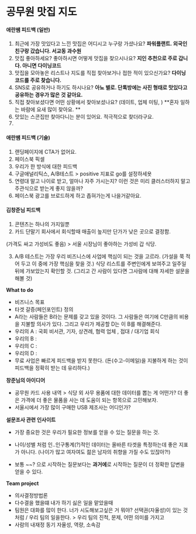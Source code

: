 # 공무원 맛집 지도

#### 애란쌤 피드백 (일반)

1. 최근에 가장 맛있다고 느낀 맛집은 어디시고 누구랑 가셨나요? **파워플랜트. 외국인 친구랑 갔습니다. 서교동 과수원**
2. 맛집 좋아하세요? 좋아하시면 어떻게 맛집을 찾으시나요? **지인 추천으로 주로 갑니다. 아니면 다이닝코드**
3. 맛집을 모아놓은 리스트나 지도를 직접 찾아보거나 접한 적이 있으신가요? **다이닝코드를 주로 찾습니다.**
4. SNS로 공유하거나 하기도 하시나요? **아뇨 별로. 단톡방에는 사진 형태로 맛있다고 공유하는 경우가 많은 것 같아요.**
5. 직접 찾아보셨다면 어떤 상황에서 찾아보셨나요? (데이트, 업체 미팅, ) **혼자 일하는 바람에 요새 많이 찾아요. **
6. 맛있는 스콘집만 찾아다니는 분이 있어요. 적극적으로 찾더라구요. 
7. 

#### 애란쌤 피드백 (기술)

1. 랜딩페이지에 CTA가 없어요.
2. 페이스북 픽셀
3. 우리가 한 방식에 대한 피드백
4. 구글애널리틱스, A/B테스트 > positive 지표로 go를 설정하세욧
5. 연령대 말고 나이로 받고, 얼마나 자주 가시는지? 이런 것은 미리 클러스터하지 말고 주관식으로 받는게 좋지 않을까?
6. 페이스북 광고를 브로드하게 하고 좁혀가는게 나을거같아요. 



#### 김창준님 피드백 

1. 콘텐츠는 하나의 가지일뿐
2. 카드 단말기 회사에서 회식할때 매출이 높지만 단가가 낮은 곳으로 결정함. 

(가격도 싸고 가성비도 좋음) > 서울 시장님이 좋아하는 가성비 갑 식당. 

3. A/B 테스트는 가장 우리 비즈니스에 사업에 핵심이 되는 것을 고르라. (가설을 쭉 적어 두고 이 중에 가장 핵심을 찾을 것.) 식당 리스트를 주변인에게 보여주고 일주일뒤에 가보았는지 확인할 것. (그리고 간 사람이 있다면 그사람에 대해 자세한 설문을 해볼 것)

   

**What to do**

- 비즈니스 목표
- 타겟 갈증(페인포인트) 정의
- A라는 사람들은 B라는 문제를 갖고 있을 것이다. 그 사람들은 여기에 C만큼의 비용을 지불할 의사가 있다. 그리고 우리가 제공할 D는 이 B를 해결해준다. 
- 우리의 A : 국회 비서관, 기자, 상견례, 협력 업체 , 접대 / 대기업 회식 
- 우리의 B :
- 우리의 C :
- 우리의 D :
- 무료 사업은 빠르게 피드백을 받지 못한다. (돈(수고-이메일)을 지불하게 하는 것이 피드백을 정확히 받는 데 유리하다.)

**창준님의 아이디어**

- 공무원 카드 사용 내역 > 식당 외 사무 용품에 대한 데이터를 뽑는 게 어떤가? 더 좋은 가격에 더 좋은 물품을 사는 데 도움이 되는 항목으로 고민해보자.
- 서울시에서 가장 많이 구매한 USB 제조사는 어디인가?



**설문조사 관련 인사이트**

- 가장 중요한 것은 우리가 필요한 정보를 얻을 수 있는 질문을 하는 것.

- 나이/성별 처럼 인..인구통계(?)적인 데이터는 올바른 타겟을 특정하는데 좋은 지표가 아니다. (나이가 많고 여자여도 젊은 남자의 취향을 가질 수도 있잖아?!)

- 보통 ~~? 으로 시작하는 질문보다는 **과거에**로 시작하는 질문이 더 정확한 답변을 얻을 수 있다. 

  

**Team project**

- 의사결정방법론
- 다수결을 했을떄 내가 하기 싫은 일을 맡았을때
- 팀원은 대화를 많이 한다. 너가 시도해보고싶은 거 뭐야? 선택권(자율성)이 있는 것처럼 / 우리 팀의 일을한다. > 우리 팀의 진척, 문제, 어떤 의미를 가지고 
- 사람의 내재정 동기 자율성, 역량, 소속감